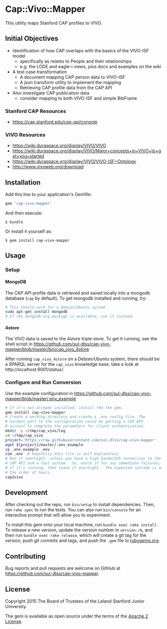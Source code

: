 # Cap::Vivo::Mapper

This utility maps Stanford CAP profiles to VIVO.

## Initial Objectives

* Identification of how CAP overlaps with the basics of the VIVO-ISF model
  * specifically as relates to People and their relationships
  * e.g. the LODE and eagle-i views, plus docs and examples on the wiki
* A test case transformation
  * A document mapping CAP person data to VIVO-ISF
  * A json transform utility to implement the mapping
  * Retrieving CAP profile data from the CAP API
* Also investigate CAP publication data
  * consider mapping to both VIVO-ISF and simple BibFrame

### Stanford CAP Resources

- https://cap.stanford.edu/cap-api/console

### VIVO Resources

- https://wiki.duraspace.org/display/VIVO/VIVO
- https://wiki.duraspace.org/display/VIVO/Major+concepts+in+VIVO+to+get+you+started
- https://wiki.duraspace.org/display/VIVO/VIVO-ISF+Ontology
- http://www.vivoweb.org/download

## Installation

Add this line to your application's Gemfile:

```ruby
gem 'cap-vivo-mapper'
```

And then execute:

    $ bundle

Or install it yourself as:

    $ gem install cap-vivo-mapper

## Usage

### Setup

#### MongoDB

The CAP API profile data is retrieved and saved locally into a mongodb database (`cap` by default).  To get mongodb installed and running, try:
```sh
# This should work for a Debian/Ubuntu system
sudo apt-get install mongodb
# If the mongodb-org package is available, use it instead.
```

#### 4store

The VIVO data is saved to the 4store triple store.  To get it running, see the shell script in
https://github.com/sul-dlss/cap-vivo-mapper/blob/master/bin/cap_vivo_4store

After running `cap_vivo_4store` on a Debian/Ubuntu system, there should be a SPARQL server for the `cap_vivo` knowledge base; take a look at
http://localhost:9001/status/.

### Configure and Run Conversion

Use the example configuration in
https://github.com/sul-dlss/cap-vivo-mapper/blob/master/.env_example

```sh
# If it's not already installed, install the the gem.
gem install cap-vivo-mapper
# Create a working directory and create a .env config file. The
# hardest part to the configuration could be getting a CAP API
# account to complete the parameters for client authentication.
mkdir -p ~/tmp/cap_vivo/log
cd ~/tmp/cap_vivo
project='https://raw.githubusercontent.com/sul-dlss/cap-vivo-mapper'
wget ${project}/master/.env_example
cp .env_example .env
vim .env  # hopefully this file is self explanatory
# Run it overnight, unless you have a high bandwidth connection to the
# CAP API and a fast system.  So, watch it for any immediate failures;
# if it's running, then leave it overnight.  The expected runtime is on
# the order of hours.
cap2vivo
```


## Development

After checking out the repo, run `bin/setup` to install dependencies. Then, run `rake spec` to run the tests. You can also run `bin/console` for an interactive prompt that will allow you to experiment.

To install this gem onto your local machine, run `bundle exec rake install`. To release a new version, update the version number in `version.rb`, and then run `bundle exec rake release`, which will create a git tag for the version, push git commits and tags, and push the `.gem` file to [rubygems.org](https://rubygems.org).

## Contributing

Bug reports and pull requests are welcome on GitHub at
https://github.com/sul-dlss/cap-vivo-mapper.

## License

Copyright 2015 The Board of Trustees of the Leland Stanford Junior University.

The gem is available as open source under the terms of the [Apache 2 License](http://www.apache.org/licenses/LICENSE-2.0).


